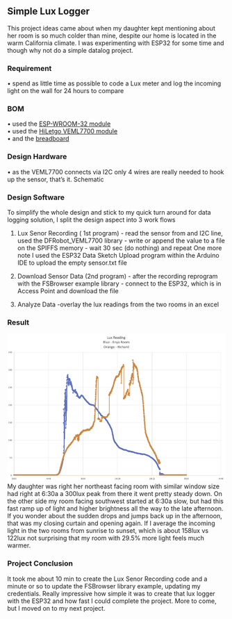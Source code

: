 <h2> Simple Lux Logger</h2>

  This project ideas came about when my daughter kept mentioning about her room is so much colder than mine, despite our home is located in the warm California climate. I was experimenting with ESP32 for some time and though why not do a simple datalog project.


<h3> Requirement </h3>

  •	spend as little time as possible to code a Lux meter and log the incoming light on the wall for 24 hours to compare

<h3> BOM  </h3>
  •	used the <a href="https://www.amazon.com/gp/product/B08D5ZD528/ref=ppx_yo_dt_b_search_asin_title?ie=UTF8&psc=1">ESP-WROOM-32 module</a><br>
  •	used the <a href="https://www.amazon.com/gp/product/B09KGYF83T/ref=ppx_yo_dt_b_search_asin_title?ie=UTF8&psc=1">HiLetgo VEML7700 module</a><br>
  •	and the <a href="https://www.amazon.com/gp/product/B082KBF7MM/ref=ppx_yo_dt_b_search_asin_title?ie=UTF8&psc=1">breadboard</a><br>
  
<h3> Design Hardware </h3>
  •	as the VEML7700 connects via I2C only 4 wires are really needed to hook up the sensor, that’s it. Schematic

<h3> Design Software </h3>
  To simplify the whole design and stick to my quick turn around for data logging solution, I split the design aspect into 3 work flows

  1.	Lux Senor Recording ( 1st program)
    - read the sensor from and I2C line, used the DFRobot_VEML7700 library
    - write or append the value to a file on the SPIFFS memory
    - wait 30 sec (do nothing) and repeat
  One more note I used the ESP32 Data Sketch Upload program within the Arduino IDE to upload the empty sensor.txt file

  2.	Download Sensor Data (2nd program)
    - after the recording reprogram with the FSBrowser example library
    - connect to the ESP32, which is in Access Point and download the file
  
  3.	Analyze Data 
    -overlay the lux readings from the two rooms in an excel

<h3> Result</h3>

<img src="https://github.com/riwimmer/ESP32_Simple_Lux_Logger/blob/master/Screen%20Shot%202022-07-16%20at%208.20.53%20AM.png">
My daughter was right her northeast facing room with similar window size had right at 6:30a a 300lux peak from there it went pretty steady down. On the other side my room facing southwest started at 6:30a slow, but had this fast ramp up of light and higher brightness all the way to the late afternoon. If you wonder about the sudden drops and jumps back up in the afternoon, that was my closing curtain and opening again. 
If I average the incoming light in the two rooms from sunrise to sunset, which is about 158lux vs 122lux not surprising that my room with 29.5% more light feels much warmer. 


<h3> Project Conclusion</h3>

It took me about 10 min to create the Lux Senor Recording code and a minute or so to update the FSBrowser library example, updating my credentials. Really impressive how simple it was to create that lux logger with the ESP32 and how fast I could complete the project. More to come, but I moved on to my next project. 

